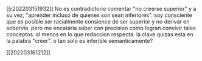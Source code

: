 [[r202203151932]]
 No es contradictorio comentar "no creerse superior" y a su vez, "aprender incluso de quienes son sean inferiores". soy consciente que es posible ser racialmente consience de ser superior y no derivar en sobervia. pero me encataria saber con precision como logran convivir tales conceptos. al menos en lo que redaccion respecta. la clave quizas esta en la palabra "creer". o tan solo es inferible semanticamente?
 
 [[202203161212]]